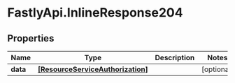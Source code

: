 # FastlyApi.InlineResponse204

## Properties

Name | Type | Description | Notes
------------ | ------------- | ------------- | -------------
**data** | [**[ResourceServiceAuthorization]**](ResourceServiceAuthorization.md) |  | [optional] 


